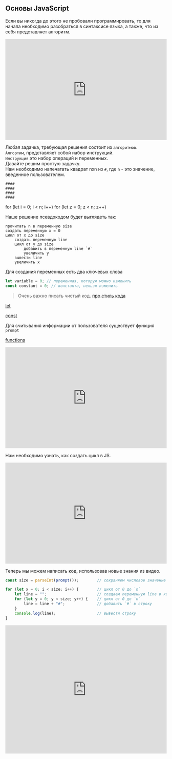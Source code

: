 ## Основы JavaScript

Если вы никогда до этого не пробовали программировать, 
то для начала необходимо разобраться в синтаксисе языка, 
а также, что из себя представляет алгоритм.

<iframe width="100%" height="315" src="https://www.youtube.com/embed/_J-3nt9bhbI" frameborder="0" allow="accelerometer; autoplay; encrypted-media; gyroscope; picture-in-picture" allowfullscreen></iframe>

Любая задачка, требующая решения состоит из `алгоритмов`. \
`Алгортим`, представляет собой набор инструкций.\
`Инструкция` это набор операций и переменных.\
Давайте решим простую задачку.\
Нам необходимо напечатать квадрат nxn из `#`, где `n` - это значение, введенное пользователем.
```
####
####
####
####
```

for (let i = 0; i < n; i++)
    for (let z = 0; z < n; z++)

Наше решение псевдокодом будет выглядеть так:
```
прочитать n в переменную size
создать переменную x = 0
цикл от x до size
    создать переменную line
    цикл от y до size
        добавить в переменную line `#`
        увеличить y
    вывести line
    увеличить x
```

Для создания переменных есть два ключевых слова
```js
let variable = 0; // переменная, которую можно изменить
const constant = 0; // константа, нельзя изменить
```

> Очень важно писать чистый код.
> [про стиль кода](https://learn.javascript.ru/coding-style)

[let](https://devdocs.io/javascript/statements/let)

[const](https://devdocs.io/javascript/statements/const)

Для считывания информации от пользователя существует функция `prompt`

[functions](https://devdocs.io/javascript/operators/function)
<iframe width="100%" height="315" src="https://www.youtube.com/embed/RfW4MwkT0hw" frameborder="0" allow="accelerometer; autoplay; encrypted-media; gyroscope; picture-in-picture" allowfullscreen></iframe>

Нам необходимо узнать, как создать цикл в JS.

<iframe width="100%" height="315" src="https://www.youtube.com/embed/TREWm2urXtk" frameborder="0" allow="accelerometer; autoplay; encrypted-media; gyroscope; picture-in-picture" allowfullscreen></iframe>

Теперь мы можем написать код, использовав новые знания из видео.

```js
const size = parseInt(prompt());        // сохраняем числовое значение от пользователя в переменную size

for (let x = 0; i < size; i++) {        // цикл от 0 до `n`
    let line = "";                      // создаем переменную line в которую будут добавляться `#`
    for (let y = 0; y < size; y++) {    // цикл от 0 до `n`
        line = line + "#";              // добавить `#` в строку
    }
    console.log(line);                  // вывести строку
}
```

<iframe height="400px" width="100%" src="https://repl.it/repls/DoubleHighlevelBootstrapping?lite=true" scrolling="no" frameborder="no" allowtransparency="true" allowfullscreen="true" sandbox="allow-forms allow-pointer-lock allow-popups allow-same-origin allow-scripts allow-modals"></iframe>
